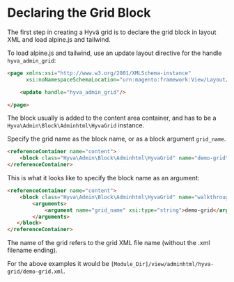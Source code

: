 # Declaring the Grid Block

The first step in creating a Hyvä grid is to declare the grid block in layout XML and load alpine.js and tailwind.

To load alpine.js and tailwind, use an update layout directive for the handle `hyva_admin_grid`:

```html
<page xmlns:xsi="http://www.w3.org/2001/XMLSchema-instance"
      xsi:noNamespaceSchemaLocation="urn:magento:framework:View/Layout/etc/page_configuration.xsd">

    <update handle="hyva_admin_grid"/>

</page>
```

The block usually is added to the content area container, and has to be a `Hyva\Admin\Block\Adminhtml\HyvaGrid` instance.

Specify the grid name as the block name, or as a block argument `grid_name`.

```html
<referenceContainer name="content">
    <block class="Hyva\Admin\Block\Adminhtml\HyvaGrid" name="demo-grid"/>
</referenceContainer>
```

This is what it looks like to specify the block name as an argument:

```html
<referenceContainer name="content">
    <block class="Hyva\Admin\Block\Adminhtml\HyvaGrid" name="walkthrough-demo-grid">
        <arguments>
            <argument name="grid_name" xsi:type="string">demo-grid</argument>
        </arguments>
   </block>
</referenceContainer>
```

The name of the grid refers to the grid XML file name (without the .xml filename ending).

For the above examples it would be `[Module_Dir]/view/adminhtml/hyva-grid/demo-grid.xml`.

